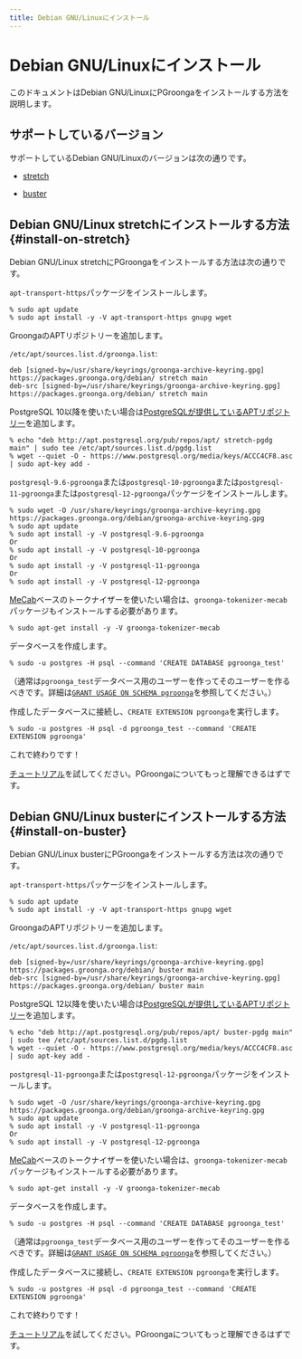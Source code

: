 ```yaml
---
title: Debian GNU/Linuxにインストール
---
```


# Debian GNU/Linuxにインストール

このドキュメントはDebian GNU/LinuxにPGroongaをインストールする方法を説明します。

## サポートしているバージョン

サポートしているDebian GNU/Linuxのバージョンは次の通りです。

  * [stretch](#install-on-stretch)

  * [buster](#install-on-buster)

## Debian GNU/Linux stretchにインストールする方法 {#install-on-stretch}

Debian GNU/Linux stretchにPGroongaをインストールする方法は次の通りです。

`apt-transport-https`パッケージをインストールします。

```console
% sudo apt update
% sudo apt install -y -V apt-transport-https gnupg wget
```

GroongaのAPTリポジトリーを追加します。

`/etc/apt/sources.list.d/groonga.list`:

```text
deb [signed-by=/usr/share/keyrings/groonga-archive-keyring.gpg] https://packages.groonga.org/debian/ stretch main
deb-src [signed-by=/usr/share/keyrings/groonga-archive-keyring.gpg] https://packages.groonga.org/debian/ stretch main
```

PostgreSQL 10以降を使いたい場合は[PostgreSQLが提供しているAPTリポジトリー][postgresql-apt]を追加します。

```console
% echo "deb http://apt.postgresql.org/pub/repos/apt/ stretch-pgdg main" | sudo tee /etc/apt/sources.list.d/pgdg.list
% wget --quiet -O - https://www.postgresql.org/media/keys/ACCC4CF8.asc | sudo apt-key add -
```

`postgresql-9.6-pgroonga`または`postgresql-10-pgroonga`または`postgresql-11-pgroonga`または`postgresql-12-pgroonga`パッケージをインストールします。

```console
% sudo wget -O /usr/share/keyrings/groonga-archive-keyring.gpg https://packages.groonga.org/debian/groonga-archive-keyring.gpg
% sudo apt update
% sudo apt install -y -V postgresql-9.6-pgroonga
Or
% sudo apt install -y -V postgresql-10-pgroonga
Or
% sudo apt install -y -V postgresql-11-pgroonga
Or
% sudo apt install -y -V postgresql-12-pgroonga
```

[MeCab](http://taku910.github.io/mecab/)ベースのトークナイザーを使いたい場合は、`groonga-tokenizer-mecab`パッケージもインストールする必要があります。

```console
% sudo apt-get install -y -V groonga-tokenizer-mecab
```

データベースを作成します。

```console
% sudo -u postgres -H psql --command 'CREATE DATABASE pgroonga_test'
```

（通常は`pgroonga_test`データベース用のユーザーを作ってそのユーザーを作るべきです。詳細は[`GRANT USAGE ON SCHEMA pgroonga`](../reference/grant-usage-on-schema-pgroonga.html)を参照してください。）

作成したデータベースに接続し、`CREATE EXTENSION pgroonga`を実行します。

```console
% sudo -u postgres -H psql -d pgroonga_test --command 'CREATE EXTENSION pgroonga'
```

これで終わりです！

[チュートリアル](../tutorial/)を試してください。PGroongaについてもっと理解できるはずです。

## Debian GNU/Linux busterにインストールする方法 {#install-on-buster}

Debian GNU/Linux busterにPGroongaをインストールする方法は次の通りです。

`apt-transport-https`パッケージをインストールします。

```console
% sudo apt update
% sudo apt install -y -V apt-transport-https gnupg wget
```

GroongaのAPTリポジトリーを追加します。

`/etc/apt/sources.list.d/groonga.list`:

```text
deb [signed-by=/usr/share/keyrings/groonga-archive-keyring.gpg] https://packages.groonga.org/debian/ buster main
deb-src [signed-by=/usr/share/keyrings/groonga-archive-keyring.gpg] https://packages.groonga.org/debian/ buster main
```

PostgreSQL 12以降を使いたい場合は[PostgreSQLが提供しているAPTリポジトリー][postgresql-apt]を追加します。

```console
% echo "deb http://apt.postgresql.org/pub/repos/apt/ buster-pgdg main" | sudo tee /etc/apt/sources.list.d/pgdg.list
% wget --quiet -O - https://www.postgresql.org/media/keys/ACCC4CF8.asc | sudo apt-key add -
```

`postgresql-11-pgroonga`または`postgresql-12-pgroonga`パッケージをインストールします。

```console
% sudo wget -O /usr/share/keyrings/groonga-archive-keyring.gpg https://packages.groonga.org/debian/groonga-archive-keyring.gpg
% sudo apt update
% sudo apt install -y -V postgresql-11-pgroonga
Or
% sudo apt install -y -V postgresql-12-pgroonga
```

[MeCab](http://taku910.github.io/mecab/)ベースのトークナイザーを使いたい場合は、`groonga-tokenizer-mecab`パッケージもインストールする必要があります。

```console
% sudo apt-get install -y -V groonga-tokenizer-mecab
```

データベースを作成します。

```console
% sudo -u postgres -H psql --command 'CREATE DATABASE pgroonga_test'
```

（通常は`pgroonga_test`データベース用のユーザーを作ってそのユーザーを作るべきです。詳細は[`GRANT USAGE ON SCHEMA pgroonga`](../reference/grant-usage-on-schema-pgroonga.html)を参照してください。）

作成したデータベースに接続し、`CREATE EXTENSION pgroonga`を実行します。

```console
% sudo -u postgres -H psql -d pgroonga_test --command 'CREATE EXTENSION pgroonga'
```

これで終わりです！

[チュートリアル](../tutorial/)を試してください。PGroongaについてもっと理解できるはずです。

[postgresql-apt]:https://www.postgresql.org/download/linux/debian/
